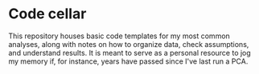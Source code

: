 # Code cellar

This repository houses basic code templates for my most common analyses, along with notes on how to organize data, check assumptions, and understand results. It is meant to serve as a personal resource to jog my memory if, for instance, years have passed since I've last run a PCA.
